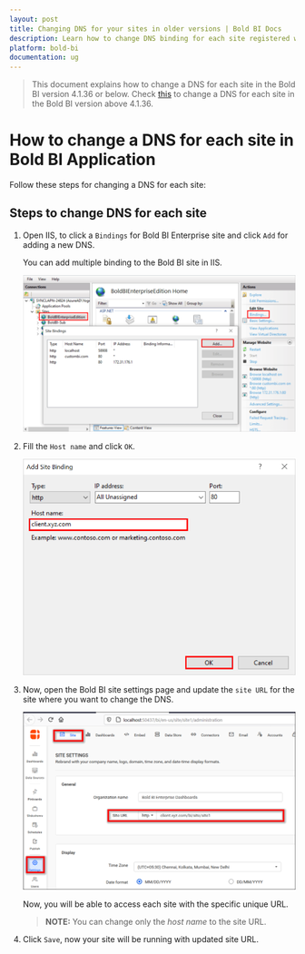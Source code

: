 ```yaml
---
layout: post
title: Changing DNS for your sites in older versions | Bold BI Docs
description: Learn how to change DNS binding for each site registered with Bold BI application 4.1.36 or below that are used for embedded scenarios.
platform: bold-bi
documentation: ug
---
```


> This document explains how to change a DNS for each site in the Bold BI version 4.1.36 or below. Check [this](/faq/how-to-change-dns-for-each-tenant-site/) to change a DNS for each site in the Bold BI version above 4.1.36.

# How to change a DNS for each site in Bold BI Application

Follow these steps for changing a DNS for each site:

## Steps to change DNS for each site

1. Open IIS, to click a `Bindings` for Bold BI Enterprise site and click `Add` for adding a new DNS.

   You can add multiple binding to the Bold BI site in IIS.

   ![New Binding](/static/assets/faq/images/new-binding.png#width=55%)

2. Fill the `Host name` and click `OK`.

    ![Save Binding](/static/assets/faq/images/save-binding.png#width=40%)

3. Now, open the Bold BI site settings page and update the `site URL` for the site where you want to change the DNS.

    ![Update Site URL](/static/assets/faq/images/update-site-url.png#width=50%)

    Now, you will be able to access each site with the specific unique URL.

    > **NOTE:** You can change only the *host name* to the site URL.

4. Click `Save`, now your site will be running with updated site URL.
